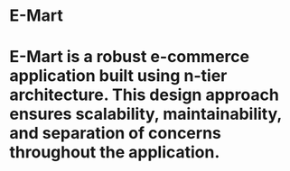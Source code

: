 # E-Mart
# E-Mart is a robust e-commerce application built using n-tier architecture. This design approach ensures scalability, maintainability, and separation of concerns throughout the application.
